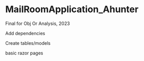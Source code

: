 # MailRoomApplication_Ahunter
Final for Obj Or Analysis, 2023

Add dependencies

Create tables/models 

basic razor pages

